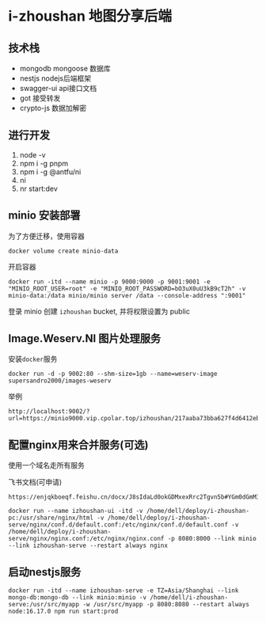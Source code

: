 # i-zhoushan 地图分享后端


## 技术栈

- mongodb mongoose 数据库
- nestjs nodejs后端框架
- swagger-ui api接口文档
- got 接受转发
- crypto-js 数据加解密

## 进行开发

1. node -v
2. npm i -g pnpm
3. npm i -g @antfu/ni
4. ni 
5. nr start:dev

## minio 安装部署

为了方便迁移，使用容器

```
docker volume create minio-data
```

开启容器
```
docker run -itd --name minio -p 9000:9000 -p 9001:9001 -e "MINIO_ROOT_USER=root" -e "MINIO_ROOT_PASSWORD=bO3uX0uU3kB9cT2h" -v minio-data:/data minio/minio server /data --console-address ":9001"
```
登录 minio 创建 `izhoushan` bucket, 并将权限设置为 public


## Image.Weserv.Nl 图片处理服务

安装`docker`服务

```
docker run -d -p 9002:80 --shm-size=1gb --name=weserv-image supersandro2000/images-weserv
```

举例
```
http://localhost:9002/?url=https://minio9000.vip.cpolar.top/izhoushan/217aaba73bba627f4d6412ebc1fde8a52f0b66b3156f8dca47e79c9673a95e84fad04c9f7038fafca423c61c9a60b552d2b3b4a9af736e3d261b1c62fad41627.png&w=300&h=300
```

## 配置nginx用来合并服务(可选)

使用一个域名走所有服务

飞书文档(可申请)
```
https://enjqkboeqf.feishu.cn/docx/J8sIdaLd0okGDMxexRrc2Tgvn5b#YGm0dGmMIo0eYIxW2RwcLJMnnNh
```
```
docker run --name izhoushan-ui -itd -v /home/dell/deploy/i-zhoushan-pc:/usr/share/nginx/html -v /home/dell/deploy/i-zhoushan-serve/nginx/conf.d/default.conf:/etc/nginx/conf.d/default.conf -v /home/dell/deploy/i-zhoushan-serve/nginx/nginx.conf:/etc/nginx/nginx.conf -p 8080:8000 --link minio --link izhoushan-serve --restart always nginx
```

## 启动nestjs服务

```
docker run -itd --name izhoushan-serve -e TZ=Asia/Shanghai --link mongo-db:mongo-db --link minio:minio -v /home/dell/i-zhoushan-serve:/usr/src/myapp -w /usr/src/myapp -p 8080:8080 --restart always node:16.17.0 npm run start:prod
```
